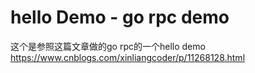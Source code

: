 # hello Demo - go rpc demo
这个是参照这篇文章做的go rpc的一个hello demo
https://www.cnblogs.com/xinliangcoder/p/11268128.html